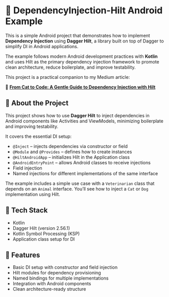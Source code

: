 # 🧩 DependencyInjection-Hilt Android Example  

This is a simple Android project that demonstrates how to implement **Dependency Injection** using **Dagger Hilt**, a library built on top of Dagger to simplify DI in Android applications.

The example follows modern Android development practices with **Kotlin** and uses Hilt as the primary dependency injection framework to promote clean architecture, reduce boilerplate, and improve testability.

This project is a practical companion to my Medium article:

📖 **[From Cat to Code: A Gentle Guide to Dependency Injection with Hilt](https://guilhermevcs.medium.com/from-cat-to-code-a-gentle-guide-to-dependency-injection-with-hilt-6290205a1315)**

## 📌 About the Project  
This project shows how to use **Dagger Hilt** to inject dependencies in Android components like Activities and ViewModels, minimizing boilerplate and improving testability.

It covers the essential DI setup:

- `@Inject` – injects dependencies via constructor or field  
- `@Module` and `@Provides` – defines how to create instances  
- `@HiltAndroidApp` – initializes Hilt in the Application class  
- `@AndroidEntryPoint` – allows Android classes to receive injections  
- Field injection
- Named injections for different implementations of the same interface

The example includes a simple use case with a `Veterinarian` class that depends on an `Animal` interface. You’ll see how to inject a `Cat` or `Dog` implementation using Hilt.

## 🧱 Tech Stack  
- Kotlin  
- Dagger Hilt (version 2.56.1)  
- Kotlin Symbol Processing (KSP)  
- Application class setup for DI

## 🚀 Features  
- Basic DI setup with constructor and field injection  
- Hilt modules for dependency provisioning  
- Named bindings for multiple implementations  
- Integration with Android components  
- Clean architecture-ready structure
